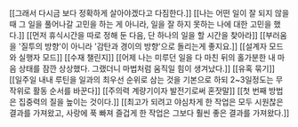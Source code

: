 [[그래서 다시금 보다 정확하게 살아야겠다고 다짐한다.]]
[[나는 어떤 일이 잘 되지 않을 때 그 일을 풀어나갈 고민을 하는 게 아니라, 일을 잘 하지 못하는 나에 대한 고민을 했다.]]
[[먼저 휴식시간을 따로 정해 둔 다음, 단 하나의 일을 할 시간을 찾아라]]
[[부러움을 '질투의 방향'이 아니라 '감탄과 경이의 방향'으로 돌리는게 좋지요.]]
[[설계자 모드와 실행자 모드]]
[[수재 챌린지]]
[[어제 나는 미루던 일을 다 마친 뒤의 홀가분한 내 마음 상태를 잠깐 상상했다. 그랬더니 마법처럼 움직일 힘이 생겨났다.]]
[[유혹 묶기]]
[[일주일 내내 루틴을 일과의 최우선 순위로 삼는 것을 기본으로 하되 2~3일정도는 무작위로 활동 순서를 바꾼다]]
[[주의력 계량기이자 발전기로써 혼잣말]]
[[첫 번째 방법은 집중력의 질을 높이는 것이다.]]
[[최고가 되려고 야심차게 한 작업은 모두 시원찮은 결과를 가져왔고, 사랑에 푹 빠져 즐겁게 한 작업은 그보다 훨씬 좋은 결과를 가져왔다.]]